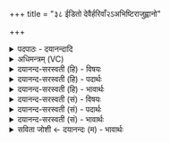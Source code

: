 +++
title = "३८ ईडितो देवैर्हरिवाँ२ऽअभिष्टिराजुह्वानो"

+++
<details><summary>पदपाठः - दयानन्दादि</summary>

ई॒डि॒तः। दे॒वैः। हरि॑वा॒निति॒ हरि॑ऽवान्। अ॒भि॒ष्टिः। आ॒जुह्वा॑न॒ इत्या॒ऽजुह्वा॑नः। ह॒विषा॑। शर्द्ध॑मानः। पु॒र॒न्द॒र इति॑ पुरम्ऽद॒रः। गो॒त्र॒भिदिति॑ गोत्र॒ऽभित्। वज्र॑बाहु॒रिति॒ वज्र॑ऽबाहुः। आ। या॒तु॒। य॒ज्ञम्। उप॑। नः॒। जु॒षा॒णः। ३८।
</details>

<details><summary>अधिमन्त्रम् (VC)</summary>

- इन्द्रो देवता
- आङ्गिरस ऋषिः
- त्रिष्टुप्
- धैवतः
</details>

<details><summary>दयानन्द-सरस्वती (हि) - विषयः</summary>

फिर उसी विषय को अगले मन्त्र में कहा है ॥
</details>

<details><summary>दयानन्द-सरस्वती (हि) - पदार्थः</summary>

पदार्थान्वयभाषाः -  हे विद्वन् ! आप जैसे (हरिवान्) उत्तम घोड़ोंवाला (वज्रबाहुः) जिसकी भुजाओं में वज्र विद्यमान (पुरन्दरः) जो शत्रुओं के नगरों का विदीर्ण करनेहारा सेनापति (गोत्रभित्) मेघ को विदीर्ण करनेहारा सूर्य जैसे रसों का सेवन करे, वैसे अपनी सेना का सेवन करता है, वैसे (देवैः) विद्वानों से (ईडितः) प्रशंसित (अभिष्टिः) सब ओर से यज्ञ के करनेहारे (आजुह्वानः) विद्वानों ने सत्कारपूर्वक बुलाये हुए (हविषा) सद्विद्या के दान और ग्रहण से (शर्द्धमानः) सहन करते और (जुषाणः) प्रसन्न होते हुए आप (नः) हमारे (यज्ञम्) यज्ञ को (उप, आ, यातु) अच्छे प्रकार प्राप्त हूजिये ॥३८ ॥
</details>

<details><summary>दयानन्द-सरस्वती (हि) - भावार्थः</summary>

भावार्थभाषाः -  इस मन्त्र में वाचकलुप्तोपमालङ्कार है। जैसे सेनापति सेना को और सूर्य मेघ को बढ़ाकर सब जगत् की रक्षा करता है, वैसे धार्मिक अध्यापकों को अध्ययन करनेहारों के साथ पढ़ना और पढ़ाना कर, विद्या से सब प्राणियों की रक्षा करनी चाहिये ॥३८ ॥
</details>

<details><summary>दयानन्द-सरस्वती (सं) - विषयः</summary>

पुनस्तमेव विषयमाह ॥
</details>

<details><summary>दयानन्द-सरस्वती (सं) - पदार्थः</summary>

पदार्थान्वयभाषाः -  हे विद्वन् ! यथा हरिवान् वज्रबाहुः पुरन्दरः सेनेशो गोत्रभित् सूर्य्यो रसानिव स्वसेनां सेवते तथा देवैरीडितोऽभिष्टिराजुह्वानो हविषा शर्द्धमानो जुषाणो भवान्नो यज्ञमुपायातु ॥३८ ॥
</details>

<details><summary>दयानन्द-सरस्वती (सं) - भावार्थः</summary>

भावार्थभाषाः -  अत्र वाचकलुप्तोपमालङ्कारः। यथा सेनापतिः सेनां सूर्यो मेघं च वर्द्धयित्वा सर्वं जगद्रक्षति, तथा धार्मिकैरध्यापकैरध्येतृभिः सहाऽध्यापनाध्ययने कृत्वा विद्यया सर्वप्राणिनो रक्षणीयाः ॥३८ ॥
</details>

<details><summary>सविता जोशी ← दयानन्दः (म) - भावार्थः</summary>

भावार्थभाषाः -  या मंत्रात वाचकलुप्तोपमालंकार आहे. जसा सेनापती सेनेची व सूर्य मेघांची वृद्धी करून सर्व जगाचे रक्षण करतो तसे धार्मिक अध्यापकांनी अध्ययन, अध्यापन करून विद्येने सर्व प्राण्यांचे रक्षण केले पाहिजे.
</details>